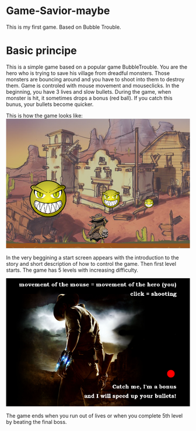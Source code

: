 # Game-Savior-maybe
This is my first game. Based on Bubble Trouble.

# Basic principe
This is a simple game based on a popular game BubbleTrouble. You are the hero who is trying to save his village from dreadful monsters. Those monsters are bouncing around and you have to shoot into them to destroy them.
Game is controled with mouse movement and mouseclicks. In the beginning, you have 3 lives and slow bullets. During the game, when monster is hit, it sometimes drops a bonus (red ball). If you catch this bunus, your bullets become quicker.

This is how the game looks like:
![alt text](https://github.com/EliskaSvobodova/Game-Savior-maybe/blob/master/screenIntro.png)

In the very beggining a start screen appears with the introduction to the story and short description of how to control the game. Then first level starts. The game has 5 levels with increasing difficulty. 

![alt text](https://github.com/EliskaSvobodova/Game-Savior-maybe/blob/master/screenControl.png)

The game ends when you run out of lives or when you complete 5th level by beating the final boss.
